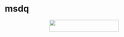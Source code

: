 # msdq

<p align="center"><a href="https://dashboard.heroku.com/new?template=https://github.com/MS-DZULQURNAIN/msdq"> <img src="https://img.shields.io/badge/Deploy%20On%20Heroku-black?style=for-the-badge&logo=heroku" width="220" height="38.45"/></a></p>

